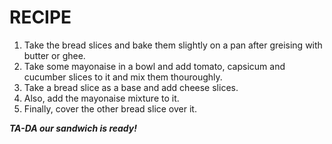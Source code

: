 # RECIPE
1. Take the bread slices and bake them slightly on a pan after greising with butter or ghee.
2. Take some mayonaise in a bowl and add tomato, capsicum and cucumber slices to it and mix them thouroughly.
3. Take a bread slice as a base and add cheese slices.
4. Also, add the mayonaise mixture to it.
5. Finally, cover the other bread slice over it.

***TA-DA our sandwich is ready!***